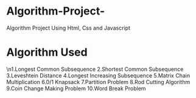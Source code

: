 # Algorithm-Project-
Algorithm Project Using Html, Css and Javascript
# Algorithm Used
\n1.Longest Common Subsequence
2.Shortest Common Subsequence
3.Leveshtein Distance
4.Longest Increasing Subsequence
5.Matrix Chain Multiplication
6.0/1 Knapsack
7.Partition Problem
8.Rod Cutting Algorithm
9.Coin Change Making Problem
10.Word Break Problem
